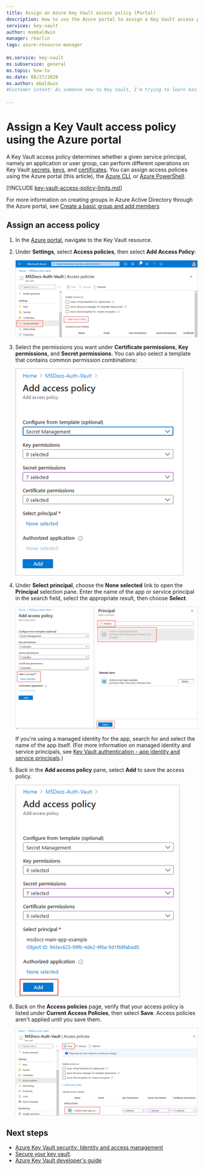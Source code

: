 ```yaml
---
title: Assign an Azure Key Vault access policy (Portal)
description: How to use the Azure portal to assign a Key Vault access policy to a service principal or application identity.
services: key-vault
author: msmbaldwin
manager: rkarlin
tags: azure-resource-manager

ms.service: key-vault
ms.subservice: general
ms.topic: how-to
ms.date: 08/27/2020
ms.author: mbaldwin
#Customer intent: As someone new to Key Vault, I'm trying to learn basic concepts that can help me understand Key Vault documentation.

---
```


# Assign a Key Vault access policy using the Azure portal

A Key Vault access policy determines whether a given service principal, namely an application or user group, can perform different operations on Key Vault [secrets](../secrets/index.yml), [keys](../keys/index.yml), and [certificates](../certificates/index.yml). You can assign access policies using the Azure portal (this article), the [Azure CLI](assign-access-policy-cli.md), or [Azure PowerShell](assign-access-policy-powershell.md).

[!INCLUDE [key-vault-access-policy-limits.md](../../../includes/key-vault-access-policy-limits.md)]

For more information on creating groups in Azure Active Directory through the Azure portal, see [Create a basic group and add members](../../active-directory/fundamentals/active-directory-groups-create-azure-portal.md)

## Assign an access policy

1.	In the [Azure portal](https://portal.azure.com), navigate to the Key Vault resource. 

1.	Under **Settings**, select **Access policies**, then select **Add Access Policy**:

	![Select Access policies, selecting Add role assignment](../media/authentication/assign-policy-portal-01.png)

1.	Select the permissions you want under **Certificate permissions**, **Key permissions**, and **Secret permissions**. You can also select a template that contains common permission combinations:

	![Specifying access policy permissions](../media/authentication/assign-policy-portal-02.png)

1. Under **Select principal**, choose the **None selected** link to open the **Principal** selection pane. Enter the name of the app or service principal in the search field, select the appropriate result, then choose **Select**.

	![Selecting the service principal for the access policy](../media/authentication/assign-policy-portal-03.png)

    If you're using a managed identity for the app, search for and select the name of the app itself. (For more information on managed identity and service principals, see [Key Vault authentication - app identity and service principals](authentication.md#app-identity-and-security-principals).)
 
1.	Back in the **Add access policy** pane, select **Add** to save the access policy.

	![Adding the access policy with the service principal assigned](../media/authentication/assign-policy-portal-04.png)

1. Back on the **Access policies** page, verify that your access policy is listed under **Current Access Policies**, then select **Save**. Access policies aren't applied until you save them.

	![Saving the access policy changes](../media/authentication/assign-policy-portal-05.png)


## Next steps

- [Azure Key Vault security: Identity and access management](security-overview.md#identity-management)
- [Secure your key vault](secure-your-key-vault.md).
- [Azure Key Vault developer's guide](developers-guide.md)